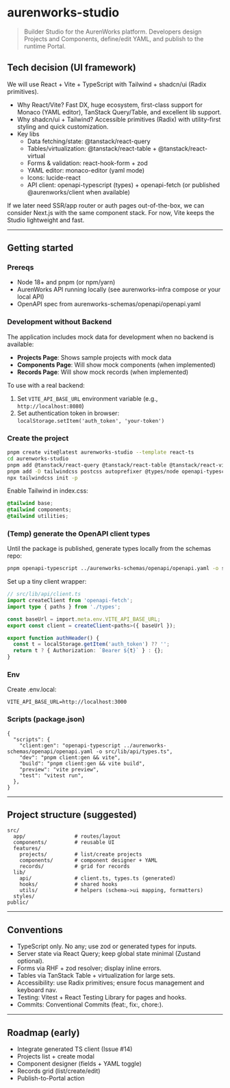 # aurenworks-studio

> Builder Studio for the AurenWorks platform. Developers design Projects and Components, define/edit YAML, and publish to the runtime Portal.

## Tech decision (UI framework)

We will use React + Vite + TypeScript with Tailwind + shadcn/ui (Radix primitives).

- Why React/Vite? Fast DX, huge ecosystem, first-class support for Monaco (YAML editor), TanStack Query/Table, and excellent lib support.
- Why shadcn/ui + Tailwind? Accessible primitives (Radix) with utility-first styling and quick customization.
- Key libs
  - Data fetching/state: @tanstack/react-query
  - Tables/virtualization: @tanstack/react-table + @tanstack/react-virtual
  - Forms & validation: react-hook-form + zod
  - YAML editor: monaco-editor (yaml mode)
  - Icons: lucide-react
  - API client: openapi-typescript (types) + openapi-fetch (or published @aurenworks/client when available)

If we later need SSR/app router or auth pages out-of-the-box, we can consider Next.js with the same component stack. For now, Vite keeps the Studio lightweight and fast.

---

## Getting started

### Prereqs

- Node 18+ and pnpm (or npm/yarn)
- AurenWorks API running locally (see aurenworks-infra compose or your local API)
- OpenAPI spec from aurenworks-schemas/openapi/openapi.yaml

### Development without Backend

The application includes mock data for development when no backend is available:

- **Projects Page**: Shows sample projects with mock data
- **Components Page**: Will show mock components (when implemented)
- **Records Page**: Will show mock records (when implemented)

To use with a real backend:
1. Set `VITE_API_BASE_URL` environment variable (e.g., `http://localhost:8080`)
2. Set authentication token in browser: `localStorage.setItem('auth_token', 'your-token')`

### Create the project

```bash
pnpm create vite@latest aurenworks-studio --template react-ts
cd aurenworks-studio
pnpm add @tanstack/react-query @tanstack/react-table @tanstack/react-virtual react-hook-form zod lucide-react openapi-fetch
pnpm add -D tailwindcss postcss autoprefixer @types/node openapi-typescript
npx tailwindcss init -p
```

Enable Tailwind in index.css:

```css
@tailwind base;
@tailwind components;
@tailwind utilities;
```

### (Temp) generate the OpenAPI client types

Until the package is published, generate types locally from the schemas repo:

```bash
pnpm openapi-typescript ../aurenworks-schemas/openapi/openapi.yaml -o src/lib/api/types.ts
```

Set up a tiny client wrapper:

```ts
// src/lib/api/client.ts
import createClient from 'openapi-fetch';
import type { paths } from './types';

const baseUrl = import.meta.env.VITE_API_BASE_URL;
export const client = createClient<paths>({ baseUrl });

export function authHeader() {
  const t = localStorage.getItem('auth_token') ?? '';
  return t ? { Authorization: `Bearer ${t}` } : {};
}
```

### Env

Create .env.local:

```
VITE_API_BASE_URL=http://localhost:3000
```

### Scripts (package.json)

```jsonc
{
  "scripts": {
    "client:gen": "openapi-typescript ../aurenworks-schemas/openapi/openapi.yaml -o src/lib/api/types.ts",
    "dev": "pnpm client:gen && vite",
    "build": "pnpm client:gen && vite build",
    "preview": "vite preview",
    "test": "vitest run",
  },
}
```

---

## Project structure (suggested)

```
src/
  app/                # routes/layout
  components/         # reusable UI
  features/
    projects/         # list/create projects
    components/       # component designer + YAML
    records/          # grid for records
  lib/
    api/              # client.ts, types.ts (generated)
    hooks/            # shared hooks
    utils/            # helpers (schema->ui mapping, formatters)
  styles/
public/
```

---

## Conventions

- TypeScript only. No any; use zod or generated types for inputs.
- Server state via React Query; keep global state minimal (Zustand optional).
- Forms via RHF + zod resolver; display inline errors.
- Tables via TanStack Table + virtualization for large sets.
- Accessibility: use Radix primitives; ensure focus management and keyboard nav.
- Testing: Vitest + React Testing Library for pages and hooks.
- Commits: Conventional Commits (feat:, fix:, chore:).

---

## Roadmap (early)

- Integrate generated TS client (Issue #14)
- Projects list + create modal
- Component designer (fields + YAML toggle)
- Records grid (list/create/edit)
- Publish-to-Portal action
